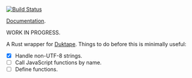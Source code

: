 [![Build Status](https://travis-ci.org/emk/duktape-rs.svg)](https://travis-ci.org/emk/duktape-rs)

[Documentation][apidoc].

[apidoc]: http://www.rust-ci.org/emk/ducktape-rs/doc/ducktape/

WORK IN PROGRESS.

A Rust wrapper for [Duktape](http://duktape.org/).  Things to do before
this is minimally useful:

- [x] Handle non-UTF-8 strings.
- [ ] Call JavaScript functions by name.
- [ ] Define functions.
